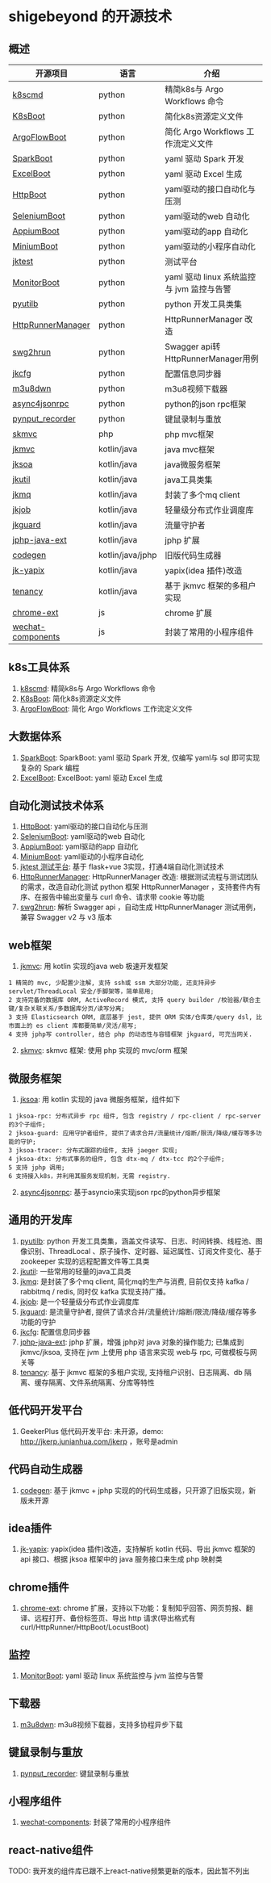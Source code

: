 # shigebeyond 的开源技术
## 概述

|  开源项目 | 语言 | 介绍  |
| ------------ | ------------ | ------------ |
| [k8scmd](https://github.com/shigebeyond/k8scmd) | python | 精简k8s与 Argo Workflows 命令 |
| [K8sBoot](https://github.com/shigebeyond/K8sBoot) | python | 简化k8s资源定义文件 |
| [ArgoFlowBoot](https://github.com/shigebeyond/ArgoFlowBoot) | python | 简化 Argo Workflows 工作流定义文件 |
| [SparkBoot](https://github.com/shigebeyond/SparkBoot) | python | yaml 驱动 Spark 开发 |
| [ExcelBoot](https://github.com/shigebeyond/ExcelBoot) | python | yaml 驱动 Excel 生成 |
| [HttpBoot](https://github.com/shigebeyond/HttpBoot) | python | yaml驱动的接口自动化与压测 |
| [SeleniumBoot](https://github.com/shigebeyond/SeleniumBoot) | python | yaml驱动的web 自动化 |
| [AppiumBoot](https://github.com/shigebeyond/AppiumBoot) | python | yaml驱动的app 自动化 |
| [MiniumBoot](https://github.com/shigebeyond/MiniumBoot) | python | yaml驱动的小程序自动化 |
| [jktest](https://www.zhihu.com/zvideo/1630268717249634304) | python | 测试平台 |
| [MonitorBoot](https://github.com/shigebeyond/MonitorBoot) | python | yaml 驱动 linux 系统监控与 jvm 监控与告警  |
| [pyutilb](https://github.com/shigebeyond/pyutilb) | python | python 开发工具类集 |
| [HttpRunnerManager](https://github.com/shigebeyond/HttpRunnerManager) | python | HttpRunnerManager 改造 |
| [swg2hrun](https://github.com/shigebeyond/swg2hrun) | python | Swagger api转HttpRunnerManager用例 |
| [jkcfg](https://github.com/shigebeyond/jkcfg) | python | 配置信息同步器 |
| [m3u8dwn](https://github.com/shigebeyond/m3u8dwn) | python | m3u8视频下载器 |
| [async4jsonrpc](https://github.com/shigebeyond/async4jsonrpc) | python | python的json rpc框架 |
| [pynput_recorder](https://github.com/shigebeyond/pynput_recorder)  | python | 键鼠录制与重放 |
| [skmvc](https://github.com/shigebeyond/skmvc) | php | php mvc框架 |
| [jkmvc](https://github.com/shigebeyond/jkmvc) | kotlin/java | java mvc框架 |
| [jksoa](https://github.com/shigebeyond/jksoa) | kotlin/java | java微服务框架 |
| [jkutil](https://github.com/shigebeyond/jkutil) | kotlin/java | java工具类集 |
| [jkmq](https://github.com/shigebeyond/jkmq) | kotlin/java | 封装了多个mq client |
| [jkjob](https://github.com/shigebeyond/jkjob) | kotlin/java | 轻量级分布式作业调度库 |
| [jkguard](https://github.com/shigebeyond/jkguard) | kotlin/java | 流量守护者 |
| [jphp-java-ext](https://github.com/shigebeyond/jphp-java-ext) | kotlin/java | jphp 扩展 |
| [codegen](https://github.com/shigebeyond/codegen) | kotlin/java/jphp | 旧版代码生成器 |
| [jk-yapix](https://github.com/shigebeyond/jk-yapix) | kotlin/java | yapix(idea 插件)改造 |
| [tenancy](https://github.com/shigebeyond/tenancy) | kotlin/java | 基于 jkmvc 框架的多租户实现 |
| [chrome-ext](https://github.com/shigebeyond/chrome-ext) | js | chrome 扩展 |
| [wechat-components](https://github.com/shigebeyond/wechat-components) | js | 封装了常用的小程序组件 |

## k8s工具体系
1. [k8scmd](https://github.com/shigebeyond/k8scmd): 精简k8s与 Argo Workflows 命令
2. [K8sBoot](https://github.com/shigebeyond/K8sBoot): 简化k8s资源定义文件
3. [ArgoFlowBoot](https://github.com/shigebeyond/ArgoFlowBoot): 简化 Argo Workflows 工作流定义文件

## 大数据体系
1. [SparkBoot](https://github.com/shigebeyond/SparkBoot): SparkBoot: yaml 驱动 Spark 开发, 仅编写 yaml与 sql 即可实现复杂的 Spark 编程 
2. [ExcelBoot](https://github.com/shigebeyond/ExcelBoot): ExcelBoot: yaml 驱动 Excel 生成 

## 自动化测试技术体系
1. [HttpBoot](https://github.com/shigebeyond/HttpBoot): yaml驱动的接口自动化与压测
2. [SeleniumBoot](https://github.com/shigebeyond/SeleniumBoot): yaml驱动的web 自动化
3. [AppiumBoot](https://github.com/shigebeyond/AppiumBoot): yaml驱动的app 自动化
4. [MiniumBoot](https://github.com/shigebeyond/MiniumBoot): yaml驱动的小程序自动化
5. [jktest 测试平台](https://www.zhihu.com/zvideo/1630268717249634304): 基于 flask+vue 3实现，打通4端自动化测试技术
6. [HttpRunnerManager](https://github.com/shigebeyond/HttpRunnerManager): HttpRunnerManager 改造: 根据测试流程与测试团队的需求，改造自动化测试 python 框架 HttpRunnerManager ，支持套件内有序、在报告中输出变量与 curl 命令、请求带 cookie 等功能 
7. [swg2hrun](https://github.com/shigebeyond/swg2hrun): 解析 Swagger api ，自动生成 HttpRunnerManager 测试用例，兼容 Swagger v2 与 v3 版本 

## web框架
1. [jkmvc](https://github.com/shigebeyond/jkmvc): 用 kotlin 实现的java web 极速开发框架
```
1 精简的 mvc, 少配置少注解, 支持 ssh或 ssm 大部分功能, 还支持异步 servlet/ThreadLocal 安全/手脚架等，简单易用;
2 支持完备的数据库 ORM, ActiveRecord 模式, 支持 query builder /校验器/联合主键/复杂关联关系/多数据库分页/读写分离;
3 支持 Elasticsearch ORM, 底层基于 jest, 提供 ORM 实体/仓库类/query dsl, 比市面上的 es client 库都要简单/灵活/易写;
4 支持 jphp写 controller, 结合 php 的动态性与容错框架 jkguard, 可充当网关.
```
2. [skmvc](https://github.com/shigebeyond/skmvc): skmvc 框架: 使用 php 实现的 mvc/orm 框架 

## 微服务框架
1. [jksoa](https://github.com/shigebeyond/jksoa): 用 kotlin 实现的 java 微服务框架，组件如下
```
1 jksoa-rpc: 分布式异步 rpc 组件, 包含 registry / rpc-client / rpc-server 的3个子组件;
2 jksoa-guard: 应用守护者组件, 提供了请求合并/流量统计/熔断/限流/降级/缓存等多功能的守护;
3 jksoa-tracer: 分布式跟踪的组件, 支持 jaeger 实现;
4 jksoa-dtx: 分布式事务的组件, 包含 dtx-mq / dtx-tcc 的2个子组件;
5 支持 jphp 调用;
6 支持接入k8s，并利用其服务发现机制，无需 registry.
```

2. [async4jsonrpc](https://github.com/shigebeyond/async4jsonrpc): 基于asyncio来实现json rpc的python异步框架

## 通用的开发库
1. [pyutilb](https://github.com/shigebeyond/pyutilb): python 开发工具类集，涵盖文件读写、日志、时间转换、线程池、图像识别、ThreadLocal 、原子操作、定时器、延迟属性、订阅文件变化、基于 zookeeper 实现的远程配置文件等工具类 
2. [jkutil](https://github.com/shigebeyond/jkutil): 一些常用的轻量的java工具类
3. [jkmq](https://github.com/shigebeyond/jkmq): 是封装了多个mq client, 简化mq的生产与消费, 目前仅支持 kafka / rabbitmq / redis, 同时仅 kafka 实现支持广播。 
4. [jkjob](https://github.com/shigebeyond/jkjob): 是一个轻量级分布式作业调度库
5. [jkguard](https://github.com/shigebeyond/jkguard): 是流量守护者, 提供了请求合并/流量统计/熔断/限流/降级/缓存等多功能的守护
6. [jkcfg](https://github.com/shigebeyond/jkcfg): 配置信息同步器
7. [jphp-java-ext](https://github.com/shigebeyond/jphp-java-ext): jphp 扩展，增强 jphp对 java 对象的操作能力; 已集成到 jkmvc/jksoa, 支持在 jvm 上使用 php 语言来实现 web与 rpc, 可做模板与网关等 
8. [tenancy](https://github.com/shigebeyond/tenancy): 基于 jkmvc 框架的多租户实现, 支持租户识别、日志隔离、db 隔离、缓存隔离、文件系统隔离、分库等特性 

## 低代码开发平台
1. GeekerPlus 低代码开发平台: 未开源，demo: http://jkerp.junianhua.com/jkerp ，账号是admin

## 代码自动生成器
1. [codegen](https://github.com/shigebeyond/codegen): 基于 jkmvc + jphp 实现的的代码生成器，只开源了旧版实现，新版未开源

## idea插件
1. [jk-yapix](https://github.com/shigebeyond/jk-yapix): yapix(idea 插件)改造，支持解析 kotlin 代码、导出 jkmvc 框架的 api 接口、根据 jksoa 框架中的 java 服务接口来生成 php 映射类 

## chrome插件
1. [chrome-ext](https://github.com/shigebeyond/chrome-ext): chrome 扩展，支持以下功能：复制知乎回答、网页剪报、翻译、远程打开、备份标签页、导出 http 请求(导出格式有 curl/HttpRunner/HttpBoot/LocustBoot) 

## 监控
1. [MonitorBoot](https://github.com/shigebeyond/MonitorBoot): yaml 驱动 linux 系统监控与 jvm 监控与告警 

## 下载器
1. [m3u8dwn](https://github.com/shigebeyond/m3u8dwn): m3u8视频下载器，支持多协程异步下载 

## 键鼠录制与重放
1. [pynput_recorder](https://github.com/shigebeyond/pynput_recorder): 键鼠录制与重放

## 小程序组件
1. [wechat-components](https://github.com/shigebeyond/wechat-components): 封装了常用的小程序组件

## react-native组件
TODO: 我开发的组件库已跟不上react-native频繁更新的版本，因此暂不列出